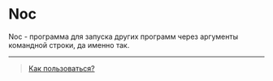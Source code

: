 # Noc
Noc - программа для запуска других программ через аргументы командной строки, да именно так.

---

> [Как пользоваться?](https://orbit.ueenine.xyz/program/noc/elementft "Перейти к сайту с инфой как пользоваться этой хренью") 
